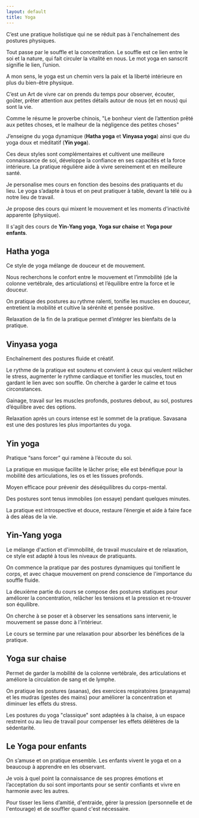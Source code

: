 ```yaml
---
layout: default
title: Yoga
---
```


C’est une pratique holistique qui ne se réduit pas à l'enchaînement des postures physiques.  

Tout passe par le souffle et la concentration. Le souffle est ce lien entre le soi et la nature, qui fait circuler la vitalité en nous. Le mot yoga en sanscrit signifie le lien, l’union.

A mon sens, le yoga est un chemin vers la paix et la liberté intérieure en plus du bien-être physique.  

C’est un Art de vivre car on prends du temps pour observer, écouter, goûter, prêter attention aux petites détails autour de nous (et en nous) qui sont la vie.  

Comme le résume le proverbe chinois, "Le bonheur vient de l’attention prêté aux petites choses, et le malheur de la négligence des petites choses"
  
J’enseigne du yoga dynamique (**Hatha yoga** et **Vinyasa yoga**) ainsi que du yoga doux et méditatif (**Yin yoga**).  

Ces deux styles sont complémentaires et cultivent une meilleure connaissance de soi, développe la confiance en ses capacités et la force intérieure. La pratique régulière aide à vivre sereinement et en meilleure santé.
  
Je personalise mes cours en fonction des besoins des  pratiquants et du lieu. Le yoga s’adapte à tous et on peut pratiquer à table, devant la télé ou à notre lieu de travail.
 
Je propose des cours qui mixent le mouvement et les moments d'inactivité apparente (physique).

Il s'agit des cours de **Yin-Yang yoga**, **Yoga sur chaise** et **Yoga pour enfants**.   

## Hatha yoga 

Ce style de yoga mélange de douceur et de mouvement.

Nous recherchons le confort entre le mouvement et l’immobilité (de la colonne vertébrale, des articulations) et l’équilibre entre la force et le douceur. 

On pratique des postures au rythme ralenti, tonifie les muscles en douceur, entretient la mobilité et cultive la sérénité et pensée positive. 

Relaxation de la fin de la pratique permet d’intégrer les bienfaits de la pratique.


## Vinyasa yoga

Enchaînement des postures fluide et créatif. 

Le rythme de la pratique est soutenu et convient à ceux qui veulent relâcher le stress, augmenter le rythme cardiaque et tonifier les muscles, tout en gardant le lien avec son souffle. On cherche à garder le calme et tous circonstances.

Gainage, travail sur les muscles profonds, postures debout, au sol, postures d’équilibre avec des options. 

Relaxation après un cours intense est le sommet de la pratique. Savasana est une des postures les plus importantes du yoga.


## Yin yoga

Pratique “sans forcer” qui ramène à l’écoute du soi.

La pratique en musique facilite le lâcher prise; elle est bénéfique pour la mobilité des articulations, les os et les tissues profonds. 

Moyen efficace pour prévenir des déséquilibres du corps-mental.

​Des postures sont tenus immobiles (on essaye) pendant quelques minutes. 

La pratique est introspective et douce, restaure l’énergie et aide à faire face à des aléas de la vie.


## Yin-Yang yoga

Le mélange d'action et d'immobilité, de travail musculaire et de relaxation, ce style est adapté à tous les niveaux de pratiquants.

On commence la pratique par des postures dynamiques qui tonifient le corps, et avec chaque mouvement on prend conscience de l'importance du souffle fluide.

La deuxième partie du cours se compose des postures statiques pour améliorer la concentration, relâcher les tensions et la pression et re-trouver son équilibre.

On cherche à se poser et à observer les sensations sans intervenir, le mouvement se passe donc à l'intérieur.

Le cours se termine par une relaxation pour absorber les bénéfices de la pratique.


## Yoga sur chaise
Permet de garder la mobilité de la colonne vertébrale, des articulations et améliore la circulation de sang et de lymphe.  

On pratique les postures (asanas), des exercices respiratoires (pranayama) et les mudras (gestes des mains) pour améliorer la concentration et diminuer les effets du stress. 

Les postures du yoga "classique" sont adaptées à la chaise, à un espace restreint ou au lieu de travail pour compenser les effets délétères de la sédentarité.


## Le Yoga pour enfants

On s’amuse et on pratique ensemble. Les enfants vivent le yoga et on a beaucoup à apprendre en les observant.  

Je vois à quel point la connaissance de ses propres émotions et l’acceptation du soi sont importants pour se sentir confiants et vivre en harmonie avec les autres.  

Pour tisser les liens d’amitié, d'entraide, gérer la pression (personnelle et de l'entourage) et de souffler quand c'est nécessaire.  

 
 


